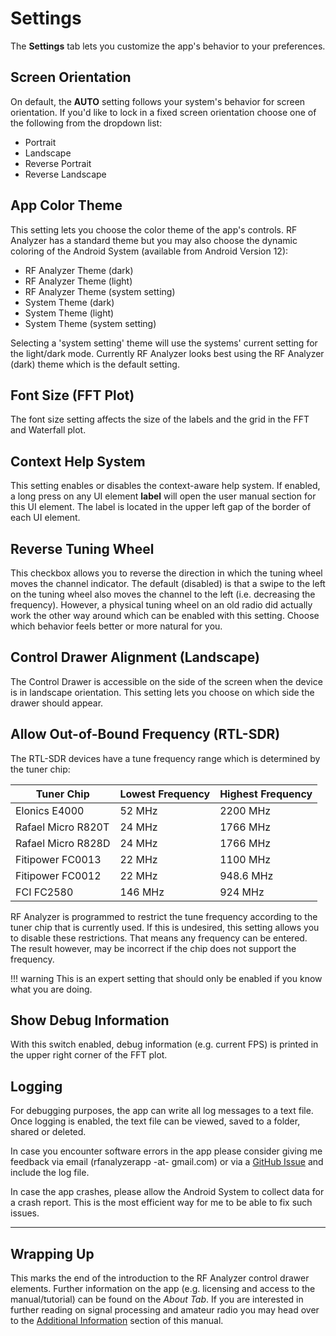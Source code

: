 # Settings

The **Settings** tab lets you customize the app's behavior to your preferences.

## Screen Orientation

On default, the **AUTO** setting follows your system's behavior for screen
orientation. If you'd like to lock in a fixed screen orientation choose one
of the following from the dropdown list:

- Portrait
- Landscape
- Reverse Portrait
- Reverse Landscape

## App Color Theme

This setting lets you choose the color theme of the app's controls. RF Analyzer
has a standard theme but you may also choose the dynamic coloring of the Android
System (available from Android Version 12):

- RF Analyzer Theme (dark)
- RF Analyzer Theme (light)
- RF Analyzer Theme (system setting)
- System Theme (dark)
- System Theme (light)
- System Theme (system setting)

Selecting a 'system setting' theme will use the systems' current setting for the
light/dark mode. Currently RF Analyzer looks best using the RF Analyzer (dark)
theme which is the default setting.

## Font Size (FFT Plot)

The font size setting affects the size of the labels and the grid in the FFT and
Waterfall plot.

## Context Help System

This setting enables or disables the context-aware help system. If enabled, a
long press on any UI element **label** will open the user manual section for
this UI element. The label is located in the upper left gap of the border of
each UI element.

## Reverse Tuning Wheel

This checkbox allows you to reverse the direction in which the tuning wheel
moves the channel indicator. The default (disabled) is that a swipe to the
left on the tuning wheel also moves the channel to the left (i.e. decreasing
the frequency). However, a physical tuning wheel on an old radio did actually
work the other way around which can be enabled with this setting. Choose which
behavior feels better or more natural for you.

## Control Drawer Alignment (Landscape)

The Control Drawer is accessible on the side of the screen when the device is
in landscape orientation. This setting lets you choose on which side the
drawer should appear.

## Allow Out-of-Bound Frequency (RTL-SDR)

The RTL-SDR devices have a tune frequency range which is determined by the
tuner chip:

| Tuner Chip         | Lowest Frequency | Highest Frequency |
|--------------------|------------------|-------------------|
| Elonics E4000      | 52 MHz           | 2200 MHz          |
| Rafael Micro R820T | 24 MHz           | 1766 MHz          |
| Rafael Micro R828D | 24 MHz           | 1766 MHz          |
| Fitipower FC0013   | 22 MHz           | 1100 MHz          |
| Fitipower FC0012   | 22 MHz           | 948.6 MHz         |
| FCI FC2580         | 146 MHz          | 924 MHz           |

RF Analyzer is programmed to restrict the tune frequency according to
the tuner chip that is currently used. If this is undesired, this setting
allows you to disable these restrictions. That means any frequency can
be entered. The result however, may be incorrect if the chip does not
support the frequency.

!!! warning 
    This is an expert setting that should only be enabled if you know what you are doing.

## Show Debug Information

With this switch enabled, debug information (e.g. current FPS) is printed in
the upper right corner of the FFT plot.

## Logging

For debugging purposes, the app can write all log messages to a text file. Once
logging is enabled, the text file can be viewed, saved to a folder, shared or
deleted.

In case you encounter software errors in the app please consider giving me
feedback via email (rfanalyzerapp -at- gmail.com) or via a [GitHub
Issue](https://github.com/demantz/rfanalyzer/issues) and include the log file.

In case the app crashes, please allow the Android System to collect data for
a crash report. This is the most efficient way for me to be able to fix such
issues.

--- 

## Wrapping Up

This marks the end of the introduction to the RF Analyzer control drawer
elements. Further information on the app (e.g. licensing and access to the
manual/tutorial) can be found on the *About Tab*. If you are interested in
further reading on signal processing and amateur radio you may head over
to the [Additional Information](./advanced.md) section of this manual.
